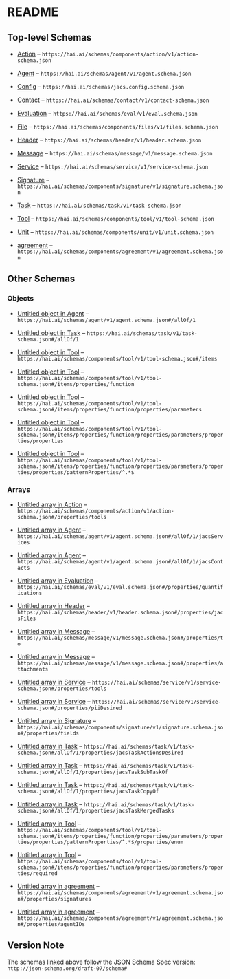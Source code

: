 # README

## Top-level Schemas

* [Action](./action.md "General actions definitions which can comprise a service") – `https://hai.ai/schemas/components/action/v1/action-schema.json`

* [Agent](./agent.md "General schema for human, hybrid, and AI agents") – `https://hai.ai/schemas/agent/v1/agent.schema.json`

* [Config](./jacs.md "Jacs Configuration File") – `https://hai.ai/schemas/jacs.config.schema.json`

* [Contact](./contact.md "How to contact over human channels") – `https://hai.ai/schemas/contact/v1/contact-schema.json`

* [Evaluation](./eval.md "A signed, immutable message evaluation an agent's performance on a task") – `https://hai.ai/schemas/eval/v1/eval.schema.json`

* [File](./files.md "General data about unstructured content not in JACS") – `https://hai.ai/schemas/components/files/v1/files.schema.json`

* [Header](./header.md "The basis for a JACS document") – `https://hai.ai/schemas/header/v1/header.schema.json`

* [Message](./message.md "A signed, immutable message about a task") – `https://hai.ai/schemas/message/v1/message.schema.json`

* [Service](./service.md "Services that an Agent claims to provide") – `https://hai.ai/schemas/service/v1/service-schema.json`

* [Signature](./signature.md "Cryptographic signature to be embedded in other documents") – `https://hai.ai/schemas/components/signature/v1/signature.schema.json`

* [Task](./task.md "General schema for stateful resources") – `https://hai.ai/schemas/task/v1/task-schema.json`

* [Tool](./tool.md "OpenAI function calling definitions https://platform") – `https://hai.ai/schemas/components/tool/v1/tool-schema.json`

* [Unit](./unit.md "Labels and quantitative values") – `https://hai.ai/schemas/components/unit/v1/unit.schema.json`

* [agreement](./agreement.md "A set of required signatures signifying an agreement") – `https://hai.ai/schemas/components/agreement/v1/agreement.schema.json`

## Other Schemas

### Objects

* [Untitled object in Agent](./agent-allof-1.md) – `https://hai.ai/schemas/agent/v1/agent.schema.json#/allOf/1`

* [Untitled object in Task](./task-allof-1.md) – `https://hai.ai/schemas/task/v1/task-schema.json#/allOf/1`

* [Untitled object in Tool](./tool-items.md) – `https://hai.ai/schemas/components/tool/v1/tool-schema.json#/items`

* [Untitled object in Tool](./tool-items-properties-function.md) – `https://hai.ai/schemas/components/tool/v1/tool-schema.json#/items/properties/function`

* [Untitled object in Tool](./tool-items-properties-function-properties-parameters.md) – `https://hai.ai/schemas/components/tool/v1/tool-schema.json#/items/properties/function/properties/parameters`

* [Untitled object in Tool](./tool-items-properties-function-properties-parameters-properties-properties.md) – `https://hai.ai/schemas/components/tool/v1/tool-schema.json#/items/properties/function/properties/parameters/properties/properties`

* [Untitled object in Tool](./tool-items-properties-function-properties-parameters-properties-properties-patternproperties-.md) – `https://hai.ai/schemas/components/tool/v1/tool-schema.json#/items/properties/function/properties/parameters/properties/properties/patternProperties/^.*$`

### Arrays

* [Untitled array in Action](./action-properties-tools.md "tools that can be utilized") – `https://hai.ai/schemas/components/action/v1/action-schema.json#/properties/tools`

* [Untitled array in Agent](./agent-allof-1-jacsservices.md "Services the agent can perform") – `https://hai.ai/schemas/agent/v1/agent.schema.json#/allOf/1/jacsServices`

* [Untitled array in Agent](./agent-allof-1-jacscontacts.md "Contact information for the agent") – `https://hai.ai/schemas/agent/v1/agent.schema.json#/allOf/1/jacsContacts`

* [Untitled array in Evaluation](./eval-properties-quantifications.md "list of evaluation units, informatio labels") – `https://hai.ai/schemas/eval/v1/eval.schema.json#/properties/quantifications`

* [Untitled array in Header](./header-properties-jacsfiles.md "A set of files included with the jacs document") – `https://hai.ai/schemas/header/v1/header.schema.json#/properties/jacsFiles`

* [Untitled array in Message](./message-properties-to.md "list of addressees, optional") – `https://hai.ai/schemas/message/v1/message.schema.json#/properties/to`

* [Untitled array in Message](./message-properties-attachments.md "list of files") – `https://hai.ai/schemas/message/v1/message.schema.json#/properties/attachments`

* [Untitled array in Service](./service-properties-tools.md "URLs and function definitions of of tools that can be called") – `https://hai.ai/schemas/service/v1/service-schema.json#/properties/tools`

* [Untitled array in Service](./service-properties-piidesired.md "Sensitive data desired") – `https://hai.ai/schemas/service/v1/service-schema.json#/properties/piiDesired`

* [Untitled array in Signature](./signature-properties-fields.md "fields fields from document which were used to generate signature") – `https://hai.ai/schemas/components/signature/v1/signature.schema.json#/properties/fields`

* [Untitled array in Task](./task-allof-1-properties-jacstaskactionsdesired.md "list of actions desired, should be a subset of actions in the resources and agents when complete") – `https://hai.ai/schemas/task/v1/task-schema.json#/allOf/1/properties/jacsTaskActionsDesired`

* [Untitled array in Task](./task-allof-1-properties-jacstasksubtaskof.md "list of task ids this may be a subtask of") – `https://hai.ai/schemas/task/v1/task-schema.json#/allOf/1/properties/jacsTaskSubTaskOf`

* [Untitled array in Task](./task-allof-1-properties-jacstaskcopyof.md "list of task ids this may be a copy of") – `https://hai.ai/schemas/task/v1/task-schema.json#/allOf/1/properties/jacsTaskCopyOf`

* [Untitled array in Task](./task-allof-1-properties-jacstaskmergedtasks.md "list of task ids that have been folded into this task") – `https://hai.ai/schemas/task/v1/task-schema.json#/allOf/1/properties/jacsTaskMergedTasks`

* [Untitled array in Tool](./tool-items-properties-function-properties-parameters-properties-properties-patternproperties--properties-enum.md) – `https://hai.ai/schemas/components/tool/v1/tool-schema.json#/items/properties/function/properties/parameters/properties/properties/patternProperties/^.*$/properties/enum`

* [Untitled array in Tool](./tool-items-properties-function-properties-parameters-properties-required.md) – `https://hai.ai/schemas/components/tool/v1/tool-schema.json#/items/properties/function/properties/parameters/properties/required`

* [Untitled array in agreement](./agreement-properties-signatures.md "Signatures of agents") – `https://hai.ai/schemas/components/agreement/v1/agreement.schema.json#/properties/signatures`

* [Untitled array in agreement](./agreement-properties-agentids.md "The agents which are required in order to sign the document") – `https://hai.ai/schemas/components/agreement/v1/agreement.schema.json#/properties/agentIDs`

## Version Note

The schemas linked above follow the JSON Schema Spec version: `http://json-schema.org/draft-07/schema#`

